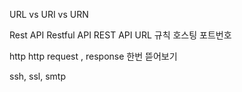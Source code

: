 
URL vs URI vs URN

Rest API
Restful API
REST API URL 규칙
호스팅
포트번호

http
http request , response 한번 뜯어보기

ssh, ssl, smtp
